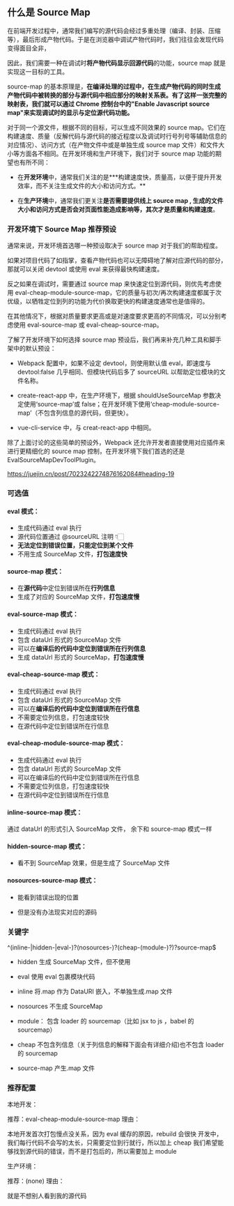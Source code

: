 ## 什么是 Source Map

在前端开发过程中，通常我们编写的源代码会经过多重处理（编译、封装、压缩等），最后形成产物代码。于是在浏览器中调试产物代码时，我们往往会发现代码变得面目全非，

因此，我们需要一种在调试时**将产物代码显示回源代码**的功能，source map 就是实现这一目标的工具。

source-map 的基本原理是，**在编译处理的过程中，在生成产物代码的同时生成产物代码中被转换的部分与源代码中相应部分的映射关系表。有了这样一张完整的映射表，我们就可以通过 Chrome 控制台中的"Enable Javascript source map"来实现调试时的显示与定位源代码功能。**

对于同一个源文件，根据不同的目标，可以生成不同效果的 source map。它们在构建速度、质量（反解代码与源代码的接近程度以及调试时行号列号等辅助信息的对应情况）、访问方式（在产物文件中或是单独生成 source map 文件）和文件大小等方面各不相同。在开发环境和生产环境下，我们对于 source map 功能的期望也有所不同：

- 在**开发环境**中，通常我们关注的是**\*构建速度快，质量高，以便于提升开发效率，而不关注生成文件的大小和访问方式。**

- 在**生产环境**中，通常我们更关注**是否需要提供线上 source map , 生成的文件大小和访问方式是否会对页面性能造成影响等，其次才是质量和构建速度**。

### 开发环境下 Source Map 推荐预设

通常来说，开发环境首选哪一种预设取决于 source map 对于我们的帮助程度。

如果对项目代码了如指掌，查看产物代码也可以无障碍地了解对应源代码的部分，那就可以关闭 devtool 或使用 eval 来获得最快构建速度。

反之如果在调试时，需要通过 source map 来快速定位到源代码，则优先考虑使用 eval-cheap-module-source-map，它的质量与初次/再次构建速度都属于次优级，以牺牲定位到列的功能为代价换取更快的构建速度通常也是值得的。

在其他情况下，根据对质量要求更高或是对速度要求更高的不同情况，可以分别考虑使用 eval-source-map 或 eval-cheap-source-map。

了解了开发环境下如何选择 source map 预设后，我们再来补充几种工具和脚手架中的默认预设：

- Webpack 配置中，如果不设定 devtool，则使用默认值 eval，即速度与 devtool:false 几乎相同、但模块代码后多了 sourceURL 以帮助定位模块的文件名称。

- create-react-app 中，在生产环境下，根据 shouldUseSourceMap 参数决定使用‘source-map’或 false；在开发环境下使用‘cheap-module-source-map’（不包含列信息的源代码，但更快）。

- vue-cli-service 中，与 creat-react-app 中相同。

除了上面讨论的这些简单的预设外，Webpack 还允许开发者直接使用对应插件来进行更精细化的 source map 控制，在开发环境下我们首选的还是 EvalSourceMapDevToolPlugin。

https://juejin.cn/post/7023242274876162084#heading-19

### 可选值

#### eval 模式：

- 生成代码通过 eval 执行
- 源代码位置通过 @sourceURL 注明 👇🏻
- **无法定位到错误位置，只能定位到某个文件**
- 不用生成 SourceMap 文件，**打包速度快**

#### source-map 模式：

- 在**源代码**中定位到错误所在**行列信息**
- 生成了对应的 SourceMap 文件，**打包速度慢**

#### eval-source-map 模式：

- 生成代码通过 eval 执行
- 包含 dataUrl 形式的 SourceMap 文件
- 可以在**编译后的代码中定位到错误所在行列信息**
- 生成 dataUrl 形式的 SourceMap，**打包速度慢**

#### eval-cheap-source-map 模式：

- 生成代码通过 eval 执行
- 包含 dataUrl 形式的 SourceMap 文件
- 可以在**编译后的代码中定位到错误所在行信息**
- 不需要定位列信息，打包速度较快
- 在源代码中定位到错误所在行信息

#### eval-cheap-module-source-map 模式：

- 生成代码通过 eval 执行
- 包含 dataUrl 形式的 SourceMap 文件
- 可以在编译后的代码中定位到错误所在行信息
- 不需要定位列信息，打包速度较快
- 在源代码中定位到错误所在行信息

#### inline-source-map 模式：

通过 dataUrl 的形式引入 SourceMap 文件， 余下和 source-map 模式一样

#### hidden-source-map 模式：

- 看不到 SourceMap 效果，但是生成了 SourceMap 文件

#### nosources-source-map 模式：

- 能看到错误出现的位置

- 但是没有办法现实对应的源码

### 关键字

^(inline-|hidden-|eval-)?(nosources-)?(cheap-(module-)?)?source-map$

- hidden
  生成 SourceMap 文件，但不使用
- eval
  使用 eval 包裹模块代码
- inline
  将.map 作为 DataURI 嵌入，不单独生成.map 文件

- nosources
  不生成 SourceMap

- module：
  包含 loader 的 sourcemap（比如 jsx to js ，babel 的 sourcemap）
- cheap
  不包含列信息（关于列信息的解释下面会有详细介绍)也不包含 loader 的 sourcemap

- source-map
  产生.map 文件

### 推荐配置

本地开发：

推荐：eval-cheap-module-source-map
理由：

本地开发首次打包慢点没关系，因为 eval 缓存的原因，rebuild 会很快
开发中，我们每行代码不会写的太长，只需要定位到行就行，所以加上 cheap
我们希望能够找到源代码的错误，而不是打包后的，所以需要加上 module

生产环境：

推荐：(none)
理由：

就是不想别人看到我的源代码
